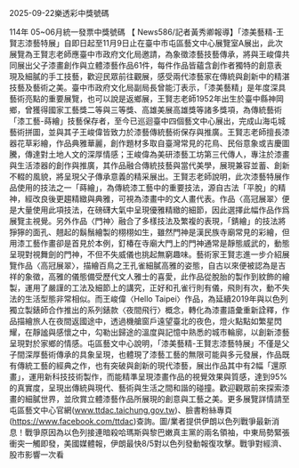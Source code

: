 
2025-09-22樂透彩中獎號碼

                                
114年 05~06月統一發票中獎號碼
                              【 News586/記者黃秀卿報導】「漆美藝精-王賢志漆藝特展」自即日起至11月9日止在臺中市屯區藝文中心展覽室A展出，此次展覽為王賢志老師應臺中市政府文化局邀請，為象徵漆藝技藝傳承，將與王峻偉共同展出父子漆畫創作與立體漆藝作品61件，每件作品皆蘊含創作者獨特的創意表現及細膩的手工技藝，歡迎民眾前往觀展，感受兩代漆藝家在傳統與創新中的精湛技藝及藝術之美。臺中市政府文化局副局長曾能汀表示，「漆美藝精」是年度深具藝術亮點的重要展覽，也可以說是返鄉展，王賢志老師1952年出生於臺中縣神岡鄉，曾獲得國家工藝獎二等與三等獎、高雄美展高雄獎等諸多獎項，為傳統藝術「漆工藝-蒔繪」技藝保存者，至今已巡迴臺中四個藝文中心展出，完成山海屯城藝術拼圖，並與其子王峻偉皆致力於漆藝傳統藝術保存與推廣。王賢志老師擅長漆器花草彩繪，作品典雅華麗，創作題材多取自臺灣常見的花鳥、民俗意象或吉慶圖騰，傳達對土地人文的深厚情感；王峻偉為美研漆藝工坊第三代傳人，專注於漆畫與生活漆器的創作與推廣，其作品融合傳統技藝與當代美學，展現兼容並蓄、創新不輟的風貌，將呈現父子傳承意義的精采展出。王賢志老師說明，此次漆藝特展作品使用的技法之一「蒔繪」，為傳統漆工藝中的重要技法，源自古法「平脫」的精神，經改良後更趨精緻與典雅，可視為漆畫中的文人畫代表。作品〈高冠展翠〉便是大量使用此項技法，在磅礴大氣中呈現優雅精緻的細節，因此選擇此幅作品作爲展覽主視覺。另外作品〈門神〉融合了多樣技法及繁複的表現，「錆繪」的技法將猙獰的面孔、翹起的鬍鬚繪製的栩栩如生，雖然門神是漢民族寺廟常見的彩繪，但用漆工藝作畫卻是首見於本例，釘椿在寺廟大門上的門神通常是靜態威武的，動態呈現對視舞劍的門神，不但不失威儀也挑起無窮趣味。藝術家王賢志進一步介紹展覽作品〈高冠展翠〉，描繪百鳥之王孔雀細膩高雅的姿態，自古以來便被認為是吉祥的象徵，高雅的儀態備受歷代文人雅士的喜愛，此作品從脫胎的製作到紋飾的繪製，運用了嚴謹的工法及細節上的講究，正好和孔雀行則有儀，飛則有次，動不失法的生活型態非常相似。而王峻偉〈Hello Taipei〉作品，為延續2019年與以色列獨立製錶師合作推出的系列錶款〈夜間飛行〉概念，轉化為漆畫語彙重新詮釋，作品描繪旅人在夜間返國途中，透過機艙窗戶遠望臺北的夜色，燈火點點如繁星閃耀，在靜謐與感懷之中，勾勒出歸途的溫度與記憶中熟悉的城市輪廓，以創新漆藝呈現對於家鄉的情感。屯區藝文中心說明，「漆美藝精-王賢志漆藝特展」不僅是父子間深厚藝術傳承的具象呈現，也體現了漆藝工藝的無限可能與多元發展，作品既有傳統工藝的經典之作，也有突破與創新的現代漆藝，展出作品其中有2幅「還原畫」，運用新科技技術製作，而能精準呈現漆畫作品的視覺效果與質感，達到95%的真實度，呈現出傳統與現代、藝術與生活之間和諧的碰撞。歡迎觀眾前來探索漆畫的細膩世界，並欣賞立體漆藝作品所展現的創意與工藝之美。更多展覽詳情請至屯區藝文中心官網(www.ttdac.taichung.gov.tw)、臉書粉絲專頁(https://www.facebook.com/ttdac)查詢。圖/業者提供伊朗以色列戰爭最新消息！戰爭原因為以色列接連暗殺哈瑪斯與黎巴嫩真主黨的兩名領袖，中東局勢緊張衝突一觸即發，美國媒體報，伊朗最快8/5對以色列發動報復攻擊。戰爭對經濟、股市影響一次看